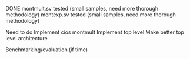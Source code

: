 DONE
montmult.sv tested (small samples, need more thorough methodology)
montexp.sv tested (small samples, need more thorough methodology)

Need to do
Implement cios montmult
Implement top level
Make better top level architecture

Benchmarking/evaluation (if time)
